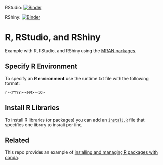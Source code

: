 RStudio: [![Binder](http://mybinder.org/badge_logo.svg)](http://mybinder.org/v2/gh/binder-examples/r/master?urlpath=rstudio)

RShiny: [![Binder](http://mybinder.org/badge_logo.svg)](http://mybinder.org/v2/gh/binder-examples/r/master?urlpath=shiny/bus-dashboard/)

# R, RStudio, and RShiny

Example with R, RStudio, and RShiny using the [MRAN packages]([MRAN](https://mran.microsoft.com/documents/rro/reproducibility).
).

## Specify R Environment

To specify an **R environment** use the runtime.txt file with the following format:

```
r-<YYYY>-<MM>-<DD>
```

## Install R Libraries

To install R libraries (or packages) you can add an [`install.R`](install.R) file that specifies one library to install per line.

## Related

This repo provides an example of [installing and managing R packages with conda](https://github.com/illumidesk/r-conda).